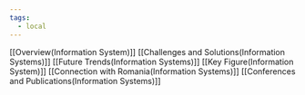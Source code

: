 ```yaml
---
tags:
  - local
---
```

[[Overview(Information System)]]
[[Challenges and Solutions(Information Systems)]]
[[Future Trends(Information Systems)]]
[[Key Figure(Information System)]]
[[Connection with Romania(Information Systems)]]
[[Conferences and Publications(Information Systems)]]
